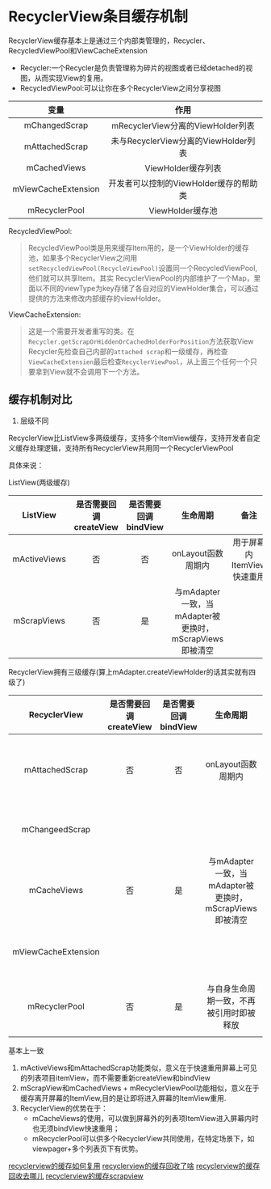 # RecyclerView条目缓存机制

RecyclerView缓存基本上是通过三个内部类管理的，Recycler、RecycledViewPool和ViewCacheExtension

- Recycler:一个Recycler是负责管理称为碎片的视图或者已经detached的视图，从而实现View的复用。
- RecycledViewPool:可以让你在多个RecyclerView之间分享视图

|变量|作用|
|:---:|:---:|
|mChangedScrap|mRecyclerView分离的ViewHolder列表|
|mAttachedScrap|未与RecyclerView分离的ViewHolder列表|
|mCachedViews|ViewHolder缓存列表|
|mViewCacheExtension|开发者可以控制的ViewHolder缓存的帮助类|
|mRecyclerPool|ViewHolder缓存池|

RecycledViewPool:
> RecycledViewPool类是用来缓存Item用的，是一个ViewHolder的缓存池，如果多个RecyclerView之间用
> `setRecycledViewPool(RecycleViewPool)`设置同一个RecycledViewPool,他们就可以共享Item。其实
> RecyclerViewPool的内部维护了一个Map，里面以不同的viewType为key存储了各自对应的ViewHolder集合，可以通过
> 提供的方法来修改内部缓存的viewHolder。

ViewCacheExtension:
> 这是一个需要开发者重写的类。在`Recycler.getScrapOrHiddenOrCachedHolderForPosition`方法获取View
> Recycler先检查自己内部的`attached scrap`和一级缓存，再检查
> `ViewCacheExtensien`最后检查`RecyclerViewPool`，从上面三个任何一个只要拿到View就不会调用下一个方法。

## 缓存机制对比

1. 层级不同

RecyclerView比ListView多两级缓存，支持多个ItemView缓存，支持开发者自定义缓存处理逻辑，支持所有RecyclerView共用同一个RecyclerViewPool

具体来说：

ListView(两级缓存)

|   ListView   | 是否需要回调createView | 是否需要回调bindView |生命周期|备注|
| :----------: | :--------------: | :------------: | :--------------------------------------: | :---------------: |
| mActiveViews |        否         |       否        |              onLayout函数周期内               | 用于屏幕内ItemView快速重用 |
| mScrapViews  |        否         |       是        | 与mAdapter一致，当mAdapter被更换时，mScrapViews即被清空 |                   |


RecyclerView拥有三级缓存(算上mAdapter.createViewHolder的话其实就有四级了)

|    RecyclerView     | 是否需要回调createView | 是否需要回调bindView |                   生命周期|                  备注                   |作用|
| :-----------------: | :--------------: | :------------: | :--------------------------------------: | :-----------------------------------: |:--:|
|   mAttachedScrap    |        否         |       否        |              onLayout函数周期内               |           用于屏幕内ItemView快速重用           | 未与RecyclerView分离的ViewHolder列表（一级缓存）|
|   mChangeedScrap    |                 |               |                             |                      | RecyclerView中需要改变的ViewHolder（一级缓存）|
|     mCacheViews     |        否         |       是        | 与mAdapter一致，当mAdapter被更换时，mScrapViews即被清空 |        默认上限为2，即缓存屏幕外2个ItemView        |RecyclerView的ViewHolder缓存列表（一级缓存）|
| mViewCacheExtension |                  |                |                                          |          不直接使用，需要用户在定制，默认不实现          |用户设置的RecyclerView缓存列表扩展（二级缓存）|
|    mRecyclerPool    |        否         |       是        |           与自身生命周期一致，不再被引用时即被释放           | 默认上限为5，技术上可以实现所有RecyclerViewPool共用同一个 |RecyclerView的ViewHolder缓存池（三级缓存）|

基本上一致

1. mActiveViews和mAttachedScrap功能类似，意义在于快速重用屏幕上可见的列表项目itemView，而不需要重新createView和bindView
2. mScrapView和mCachedViews + mRecyclerViewPool功能相似，意义在于缓存离开屏幕的ItemView,目的是让即将进入屏幕的ItemView重用.
3. RecyclerView的优势在于：
    - mCacheViews的使用，可以做到屏幕外的列表项ItemView进入屏幕内时也无须bindView快速重用；
    - mRecyclerPool可以供多个RecyclerView共同使用，在特定场景下，如viewpager+多个列表页下有优势。

[recyclerview的缓存如何复用](recyclerview的缓存如何复用.md)
[recyclerview的缓存回收了啥](recyclerview的缓存回收些了啥.md)
[recyclerview的缓存回收去哪儿](recyclerview的缓存回收去哪儿.md)
[recyclerview的缓存scrapview](recyclerview的缓存scrapview.md)
